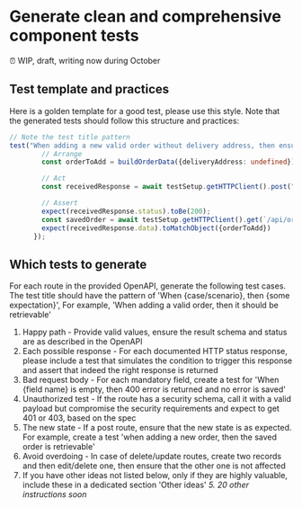 # Generate clean and comprehensive component tests

⏰ WIP, draft, writing now during October

## Test template and practices

Here is a golden template for a good test, please use this style. Note that the generated tests should follow this structure and practices:

```typescript
// Note the test title pattern
test("When adding a new valid order without delivery address, then ensure it was saved correctly", async () => {
        // Arrange
        const orderToAdd = buildOrderData({deliveryAddress: undefined}) // Note how the cause is set explicitly and not outside

        // Act
        const receivedResponse = await testSetup.getHTTPClient().post("/api/orders", orderToAdd);

        // Assert
        expect(receivedResponse.status).toBe(200);
        const savedOrder = await testSetup.getHTTPClient().get(`/api/order/${receivedResponse.data.id}`); // Note how not only the response status is checked but rather the new state
        expect(receivedResponse.data).toMatchObject({orderToAdd})
      });
```


## Which tests to generate

For each route in the provided OpenAPI, generate the following test cases. The test title should have the pattern of 'When {case/scenario}, then {some expectation}', For example, 'When adding a valid order, then it should be retrievable'


1. Happy path - Provide valid values, ensure the result schema and status are as described in the OpenAPI
2. Each possible response - For each documented HTTP status response, please include a test that simulates the condition to trigger this response and assert that indeed the right response is returned
3. Bad request body - For each mandatory field, create a test for 'When {field name} is empty, then 400 error is returned and no error is saved'
4. Unauthorized test - If the route has a security schema, call it with a valid payload but compromise the security requirements and expect to get 401 or 403, based on the spec
5. The new state - If a post route, ensure that the new state is as expected. For example, create a test 'when adding a new order, then the saved order is retrievable'
6. Avoid overdoing - In case of delete/update routes, create two records and then edit/delete one, then ensure that the other one is not affected
7. If you have other ideas not listed below, only if they are highly valuable, include these in a dedicated section 'Other ideas'
_5. 20 other instructions soon_

